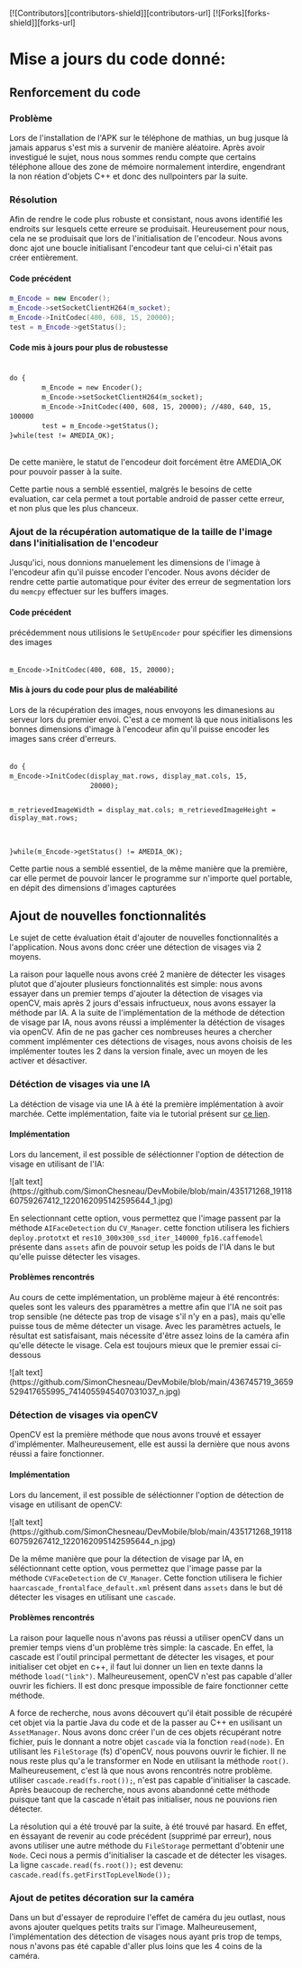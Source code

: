 [![Contributors][contributors-shield]][contributors-url]
[![Forks][forks-shield]][forks-url]

<h1>Mise a jours du code donné:</h1>
<h2>Renforcement du code</h2>
<h3>Problème</h3>
<p>Lors de l'installation de l'APK sur le téléphone de mathias, un bug jusque là jamais apparus s'est mis a survenir de manière aléatoire. Après avoir investigué le sujet,
        nous nous sommes rendu compte que certains téléphone alloue des zone de mémoire normalement interdire, engendrant la non réation d'objets C++ et donc des nullpointers par la
        suite.</p>
<h3>Résolution</h3>
<p>Afin de rendre le code plus robuste et consistant, nous avons identifié les endroits sur lesquels cette erreure se produisait.
Heureusement pour nous, cela ne se produisait que lors de l'initialisation de l'encodeur. Nous avons donc ajot une boucle initialisant l'encodeur 
tant que celui-ci n'était pas créer entièrement. </p>
<h4>Code précédent</h4>

```c++
m_Encode = new Encoder();
m_Encode->setSocketClientH264(m_socket);
m_Encode->InitCodec(400, 608, 15, 20000);
test = m_Encode->getStatus();
```

<h4>Code mis à jours pour plus de robustesse</h4>
<code>
do {
        m_Encode = new Encoder();
        m_Encode->setSocketClientH264(m_socket);
        m_Encode->InitCodec(400, 608, 15, 20000); //480, 640, 15, 100000
        test = m_Encode->getStatus();
}while(test != AMEDIA_OK);
        
</code>
<p>De cette manière, le statut de l'encodeur doit forcément être AMEDIA_OK pour pouvoir passer à la suite.</p>
<p>Cette partie nous a semblé essentiel, malgrés le besoins de cette evaluation, car cela permet a tout portable android de passer cette erreur, et non plus que les plus chanceux.</p>

<h3>Ajout de la récupération automatique de la taille de l'image dans l'initialisation de l'encodeur</h3>
<p>Jusqu'ici, nous donnions manuelement les dimensions de l'image à l'encodeur afin qu'il puisse encoder l'encoder. Nous avons décider de rendre cette partie automatique
pour éviter des erreur de segmentation lors du <code>memcpy</code> effectuer sur les buffers images. </p>
<h4>Code précédent </h4>
<p>précédemment nous utilisions le <code>SetUpEncoder</code> pour spécifier les dimensions des images</p>
<code>
m_Encode->InitCodec(400, 608, 15, 20000);
</code>
<h4>Mis à jours du code pour plus de maléabilité</h4>
<p>Lors de la récupération des images, nous envoyons les dimanesions au serveur lors du premier envoi.
C'est a ce moment là que nous initialisons les bonnes dimensions d'image à l'encodeur afin qu'il puisse encoder les images sans créer d'erreurs.</p>
<code>
do {
m_Encode->InitCodec(display_mat.rows, display_mat.cols, 15,
                    20000);

m_retrievedImageWidth = display_mat.cols;
m_retrievedImageHeight = display_mat.rows;

}while(m_Encode->getStatus() != AMEDIA_OK);
</code>
<p>Cette partie nous a semblé essentiel, de la même manière que la première, car elle permet de pouvoir lancer le programme sur n'importe quel portable, en dépit des 
dimensions d'images capturées</p>

<h2>Ajout de nouvelles fonctionnalités</h2>
<p>Le sujet de cette évaluation était d'ajouter de nouvelles fonctionnalités a l'application. Nous avons donc créer une détection de visages via 2 moyens.</p>
<p>La raison pour laquelle nous avons créé 2 manière de détecter les visages plutot que d'ajouter plusieurs fonctionnalités est simple: nous avons essayer dans un premier temps d'ajouter
la détection de visages via openCV, mais après 2 jours d'essais infructueux, nous avons essayer la méthode par IA. A la suite de l'implémentation de la méthode de détection de visage par IA,
nous avons réussi a implémenter la détéction de visages via openCV. Afin de ne pas gacher ces nombreuses heures a chercher comment implémenter ces détections de visages, nous avons choisis de 
les implémenter toutes les 2 dans la version finale, avec un moyen de les activer et désactiver.</p>

<h3>Détéction de visages via une IA</h3>
<p>La détéction de visage via une IA à été la première implémentation à avoir marchée. Cette implémentation, faite via le tutorial présent sur <a href="https://medium.com/analytics-vidhya/building-a-face-detector-with-opencv-in-c-8814cd374ea1">ce lien</a>.</p>

<h4>Implémentation</h4>
<p>Lors du lancement, il est possible de séléctionner l'option de détection de visage en utilisant de l'IA:</p>
![alt text](https://github.com/SimonChesneau/DevMobile/blob/main/435171268_1911860759267412_1220162095142595644_1.jpg)
<p>En selectionnant cette option, vous permettez que l'image passent par la méthode <code>AIFaceDetection</code> du <code>CV_Manager</code>.
cette fonction utilisera les fichiers <code>deploy.prototxt</code> et <code>res10_300x300_ssd_iter_140000_fp16.caffemodel</code> présente dans <code>assets</code> afin de pouvoir setup les poids de l'IA dans le but qu'elle puisse détecter les visages.</p>

<h4>Problèmes rencontrés</h4>
<p>Au cours de cette implémentation, un problème majeur à été rencontrés: queles sont les valeurs des pparamètres a mettre afin que l'IA ne soit pas trop sensible (ne détecte pas trop de visage s'il n'y en a pas), mais qu'elle puisse tous de même détecter un visage. Avec les paramètres actuels, le résultat est satisfaisant, mais nécessite d'être assez loins de la caméra afin qu'elle détecte le visage. Cela est toujours mieux que le premier essai ci-dessous</p>
![alt text](https://github.com/SimonChesneau/DevMobile/blob/main/436745719_3659529417655995_7414055945407031037_n.jpg)

<h3>Détection de visages via openCV</h3>
<p>OpenCV est la première méthode que nous avons trouvé et essayer d'implémenter. Malheureusement, elle est aussi la dernière que nous avons réussi a faire fonctionner.</p>
<h4>Implémentation</h4>
<p>Lors du lancement, il est possible de séléctionner l'option de détection de visage en utilisant de openCV:</p>
![alt text](https://github.com/SimonChesneau/DevMobile/blob/main/435171268_1911860759267412_1220162095142595644_n.jpg)
<p>De la même manière que pour la détection de visage par IA, en séléctionnant cette option, vous permettez que l'image passe par la méthode <code>CVFaceDetection</code> de <code>CV_Manager</code>. Cette fonction utilisera le fichier <code>haarcascade_frontalface_default.xml</code> présent dans <code>assets</code> dans le but dé détecter les visages en utilisant une <code>cascade</code>.</p>

<h4>Problèmes rencontrés</h4>
<p>La raison pour laquelle nous n'avons pas réussi a utiliser openCV dans un premier temps viens d'un problème très simple: la cascade. En effet, la cascade est l'outil principal permettant de détecter les visages, et pour initialiser cet objet en c++, il faut lui donner un lien en texte danns la méthode <code>load("link")</code>. Malheureusement, openCV n'est pas capable d'aller ouvrir les fichiers. Il est donc presque impossible de faire fonctionner cette méthode.</p>
<p>A force de recherche, nous avons découvert qu'il était possible de récupéré cet objet via la partie Java du code et de la passer au C++ en usilisant un <code>AssetManager</code>. Nous avons donc créer l'un de ces objets récupérant notre fichier, puis le donnant a notre objet <code>cascade</code> via la fonction <code>read(node)</code>. En utilisant les <code>FileStorage</code> (fs) d'openCV, nous pouvons ouvrir le fichier. Il ne nous reste plus qu'a le transformer en Node en utilisant la méthode <code>root()</code>. Malheureusement, c'est là que nous avons rencontrés notre problème. utiliser <code>cascade.read(fs.root());</code>, n'est pas capable d'initialiser la cascade. Après beaucoup de recherche, nous avons abandonné cette méthode puisque tant que la cascade n'était pas initialiser, nous ne pouvions rien détecter.</p>
<p>La résolution qui a été trouvé par la suite, à été trouvé par hasard. En effet, en éssayant de revenir au code précédent (supprimé par erreur), nous avons utiliser une autre méthode du <code>FileStorage</code> permettant d'obtenir une <code>Node</code>. Ceci nous a permis d'initialiser la cascade et de détecter les visages. La ligne <code>cascade.read(fs.root());</code> est devenu: <code>cascade.read(fs.getFirstTopLevelNode());</code></p>

<h3>Ajout de petites décoration sur la caméra</h3>
<p>Dans un but d'essayer de reproduire l'effet de caméra du jeu outlast, nous avons ajouter quelques petits traits sur l'image. Malheureusement, l'implémentation des détection de visages nous ayant pris trop de temps, nous n'avons pas été capable d'aller plus loins que les 4 coins de la caméra.</p>
